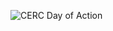 ![CERC Day of Action](https://fbcdn-sphotos-b-a.akamaihd.net/hphotos-ak-xfp1/t31.0-8/11025890_951257561551481_721064869124380654_o.jpg)
